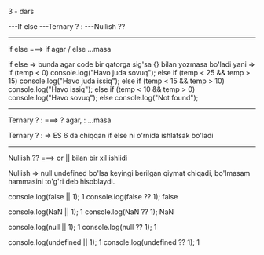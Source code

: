 3 - dars 

---If else
---Ternary ? :
---Nullish ??

-------------------------------------

if else ===> if agar / else ...masa

if else => bunda agar code bir qatorga sig'sa {} bilan yozmasa bo'ladi
yani =>
if (temp < 0) console.log("Havo juda sovuq");
else if (temp < 25 && temp > 15) console.log("Havo juda issiq");
else if (temp < 15 && temp > 10) console.log("Havo issiq");
else if (temp < 10 && temp > 0) console.log("Havo sovuq");
else console.log("Not found");

-------------------------------------

Ternary ? : ===> ? agar, : ...masa

Ternary ? : => ES 6 da chiqqan if else ni o'rnida ishlatsak bo'ladi

-------------------------------------

Nullish ??  ===> or || bilan bir xil ishlidi

Nullish => null undefined  bo'lsa keyingi berilgan qiymat chiqadi, bo'lmasam hammasini to'g'ri deb hisoblaydi.

console.log(false || 1); 1
console.log(false ?? 1); false

console.log(NaN || 1); 1
console.log(NaN ?? 1); NaN

console.log(null || 1); 1
console.log(null ?? 1); 1

console.log(undefined || 1); 1
console.log(undefined ?? 1); 1